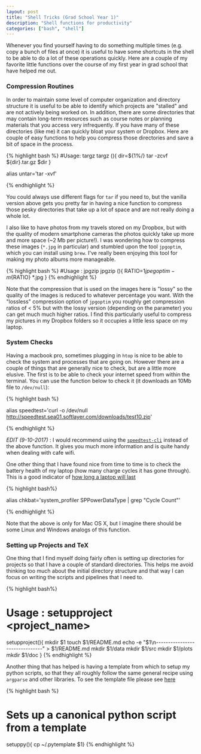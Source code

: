 ```yaml
---
layout: post
title: "Shell Tricks (Grad School Year 1)"
description: "Shell functions for productivity"
categories: ["bash", "shell"]
---
```



Whenever you find yourself having to do something multiple times (e.g. copy a bunch of files at once) it is useful to have some shortcuts in the shell to be able to do a lot of these operations quickly. Here are a couple of my favorite little functions over the course of my first year in grad school that have helped me out.

### Compression Routines

In order to maintain some level of computer organization and directory structure it is useful to be able to identify which projects are "stalled" and are not actively being worked on. In addition, there are some directories that may contain long-term resources such as course notes or planning materials that you access very infrequently. If you have many of these directories (like me) it can quickly bloat your system or Dropbox. Here are couple of easy functions to help you compress those directories and save a bit of space in the process.   

{% highlight bash %}
#Usage: targz <directory>
targz (){
	dir=${1%/}
	tar -zcvf ${dir}.tar.gz $dir
}

alias untar='tar -xvf'

{% endhighlight %}


You could always use different flags for `tar` if you need to, but the vanilla version above gets you pretty far in having a nice function to compress those pesky directories that take up a lot of space and are not really doing a whole lot.

I also like to have photos from my travels stored on my Dropbox, but with the quality of modern smartphone cameras the photos quickly take up more and more space (~2 Mb per picture!). I was wondering how to compress these images (`*.jpg` in particular) and stumbled upon the tool `jpgoptim`, which you can install using `brew`.  I've really been enjoying this tool for making my photo albums more manageable.

{% highlight bash %}
#Usage : jpgzip <pct compressed>
jpgzip (){
  RATIO=$1
  jpegoptim -m${RATIO} *.jpg
}
{% endhighlight %}

Note that the compression that is used on the images here is "lossy" so the quality of the images is reduced to whatever percentage you want. With the "lossless" compression option of `jpgoptim` you roughly get compression ratios of < 5% but with the lossy version (depending on the parameter) you can get much much higher ratios. I find this particularly useful to compress my pictures in my Dropbox folders so it occupies a little less space on my laptop.

### System Checks

Having a macbook pro, sometimes plugging in `htop` is nice to be able to check the system and processes that are going on. However there are a couple of things that are generally nice to check, but are a little more elusive. The first is to be able to check your internet speed from within the terminal. You can use the function below to check it (it downloads an 10Mb file to `/dev/null`):

{% highlight bash %}

alias speedtest='curl -o /dev/null http://speedtest.sea01.softlayer.com/downloads/test10.zip'

{% endhighlight %}

*EDIT (9-10-2017)* : I would recommend using the [`speedtest-cli`](https://github.com/sivel/speedtest-cli) instead of the above function. It gives you much more information and is quite handy when dealing with cafe wifi.

One other thing that I have found nice from time to time is to check the battery health of my laptop (how many charge cycles it has gone through). This is a good indicator of [how long a laptop will last](https://support.apple.com/en-us/HT201585)

{% highlight bash%}

alias chkbat='system_profiler SPPowerDataType | grep "Cycle Count"'

{% endhighlight %}

Note that the above is only for Mac OS X, but I imagine there should be some Linux and Windows analogs of this function.


### Setting up Projects and TeX

One thing that I find myself doing fairly often is setting up directories for projects so that I have a couple of standard directories. This helps me avoid thinking too much about the initial directory structure and that way I can focus on writing the scripts and pipelines that I need to.

{% highlight bash%}
# Usage : setupproject <project_name>
setupproject(){
	mkdir $1
	touch $1/README.md
	echo -e "$1\n-------------------------------" > $1/README.md
	mkdir $1/data
	mkdir $1/src
	mkdir $1/plots
	mkdir $1/doc
}
{% endhighlight %}

Another thing that has helped is having a template from which to setup my python scripts, so that they all roughly follow the same general recipe using `argparse` and other libraries. To see the template file please see [here](https://gist.github.com/aabiddanda/d32a75e8f14b0e471ceb6ff3c625ef1b)

{% highlight bash %}
  # Sets up a canonical python script from a template
  setuppy(){ cp ~/.pytemplate $1}
{% endhighlight %}
